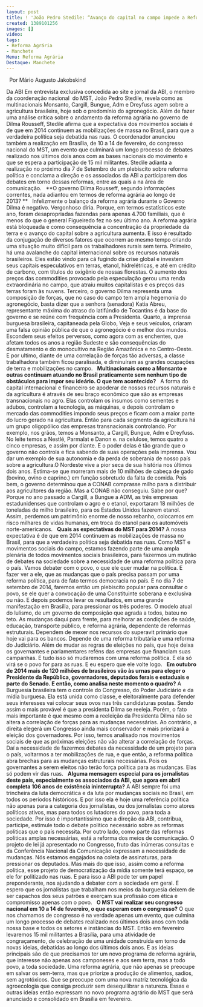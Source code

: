 ```yaml
---
layout: post
title: ! 'João Pedro Stedile: “Avanço do capital no campo impede a Reforma Agrária”'
created: 1389101256
images: []
video: 
tags:
- Reforma Agrária
- Manchete
Menu: Reforma Agrária
Destaque: Manchete
---
```



 
Por Mário Augusto Jakobskind

Da ABI
Em entrevista exclusiva concedida ao site e jornal da ABI, o membro da coordenação nacional  do MST, João Pedro Stedile, revela como as multinacionais Monsanto, Cargill, Bungue, Adm e Dreyfuss agem sobre a agricultura brasileira, hoje sob o predomínio do agronegócio.
Além de fazer uma análise crítica sobre o andamento da reforma agrária no governo de Dilma Rousseff, Stedile afirma que a expectativa dos movimentos sociais é de que em 2014 continuem as mobilizações de massa no Brasil, para que a verdadeira política seja debatida nas ruas.
O coordenador anunciou também a realização em Brasília, de 10 a 14 de fevereiro, do congresso nacional do MST, um evento que culminará um longo processo de debates realizado nos últimos dois anos com as bases nacionais do movimento e que se espera a participação de 15 mil militantes.
Stedile adianta a realização no próximo dia 7 de Setembro de um plebiscito sobre reforma política e conclama a direção e os associados da ABI a participarem dos debates em torno dessas reformas, entre as quais a na área de comunicação.
 
**O governo Dilma Rousseff, segundo informações correntes, nada adiantou em termos de reforma agrária ao longo de 2013? **
 
Infelizmente o balanço da reforma agrária durante o Governo Dilma é negativo. Vergonhoso diria. Porque, em termos estatísticos este ano, foram desapropriadas fazendas para apenas 4.700 familiais, que é menos do que o general Figueiredo fez no seu último ano.
A reforma agrária está bloqueada e como consequência a concentração da propriedade da terra e o avanço do capital sobre a agricultura aumenta. E isso é resultado da conjugação de diversos fatores que ocorrem ao mesmo tempo criando uma situação muito difícil para os trabalhadores rurais sem terra. Primeiro, há uma avalanche do capital internacional sobre os recursos naturais brasileiros.
Eles estão vindo para cá fugindo da crise global e investem seus capitais especulativos em terras, etanol, hidrelétricas, e até em crédito de carbono, com títulos do oxigênio de nossas florestas.
O aumento dos preços das commodities provocado pela especulação gerou uma renda extraordinária no campo, que atraiu muitos capitalistas e os preços das terras foram às nuvens.
Terceiro, o governo Dilma representa uma composição de forças, que no caso do campo tem ampla hegemonia do agronegócio, basta dizer que a senhora (senadora) Katia Abreu, representante máxima do atraso do latifúndio de Tocantins é da base do governo e se reúne com frequência com a Presidenta.
Quarto, a imprensa burguesa brasileira, capitaneada pela Globo, Veja e seus veículos, criaram uma falsa opinião pública de que o agronegócio é o melhor dos mundos. Escondem seus efeitos perversos, como agora com as enchentes, que afetam todos os anos a região Sudeste e são consequências do desmatamento e do monocultivo na Região Amazônica e no Centro-Oeste.
E por ultimo, diante de uma correlação de forças tão adversas, a classe trabalhadora também ficou paralisada, e diminuíram as grandes ocupações de terra e mobilizações no campo.
 
**Multinacionais como a Monsanto e outras continuam atuando no Brasil praticamente sem nenhum tipo de obstáculos para impor seu ideário. O que tem acontecido?**
 
A forma do capital internacional e financeiro se apoderar de nossos recursos naturais e da agricultura é através de seu braço econômico que são as empresas transnacionais no agro. Elas controlam os insumos como sementes e adubos, controlam a tecnologia, as máquinas, e depois controlam o mercado das commodities impondo seus preços e ficam com a maior parte do lucro gerado na agricultura.
Então para cada segmento da agricultura há um grupo oligopólico das empresas transnacionais controlando. Por exemplo, nos grãos, temos a Monsanto, a Cargill, Bungue, Adm e Dreyfuss. No leite temos a Nestlé, Parmalat e Danon e. na celulose, temos quatro a cinco empresas, e assim por diante.
E o poder delas é tão grande que o governo não controla e fica sabendo de suas operações pela imprensa. Vou dar um exemplo de sua autonomia e da perda de soberania de nosso país sobre a agricultura.O Nordeste vive a pior seca de sua história nos últimos dois anos.
Estima-se que morreram mais de 10 milhões de cabeça de gado (bovino, ovino e caprino.) em função sobretudo da falta de comida. Pois bem, o governo determinou que a CONAB comprasse milho para a distribuir aos agricultores da região. Mas a CONAB não conseguiu.
Sabe por que? Porque no ano passado a Cargill, a Bungue a ADM, as três empresas estadunidenses que controlam o agro e o etanol, exportaram 18 milhões de toneladas de milho brasileiro, para os Estados Unidos fazerem etanol.
Assim, perdemos um patrimônio enorme de nosso rebanho, colocamos em risco milhares de vidas humanas, em troca do etanol para os automóveis norte-americanos.
 
**Quais as expectativas do MST para 2014?**
A nossa expectativa é de que em 2014 continuem as mobilizações de massa no Brasil, para que a verdadeira política seja debatida nas ruas. Como MST e movimentos sociais do campo, estamos fazendo parte de uma ampla plenária de todos movimentos sociais brasileiros, para fazermos um mutirão de debates na sociedade sobre a necessidade de uma reforma política para o país. Vamos debater com o povo, o que ele quer mudar na política.
E fazer ver a ele, que as mudanças que o país precisa passam por uma reforma política, para de fato termos democracia no país. E no dia 7 de setembro de 2014, faremos então um plebiscito popular para consultar o povo, se ele quer a convocação de uma Constituinte soberana e exclusiva ou não. E depois podemos levar os resultados, em uma grande manifestação em Brasília, para pressionar os três poderes.
O modelo atual do lulismo, de um governo de composição que agrada a todos, bateu no teto. As mudanças daqui para frente, para melhorar as condições de saúde, educação, transporte público, e reforma agrária, dependente de reformas estruturais.
Dependem de mexer nos recursos do superavit primário que hoje vai para os bancos. Depende de uma reforma tributária e uma reforma do Judiciário. Além de mudar as regras de eleições no país, que hoje deixa os governantes e parlamentares reféns das empresas que financiam suas campanhas.
E tudo isso só mudaremos com uma reforma política. E ela só virá se o povo for para as ruas. E eu espero que ele volte logo.
 
**Em outubro de 2014 mais de 120 milhões de brasileiros vão às urnas para eleger o Presidente da República, governadores, deputados ferais e estaduais e parte do Senado. E então, como analisa neste momento o quadro?**
A Burguesia brasileira tem o controle do Congresso, do Poder Judiciário e da mídia burguesa. Ela está unida como classe, e eleitoralmente para defender seus interesses vai colocar seus ovos nas três candidaturas postas.
Sendo assim o mais provável é que a presidenta Dilma se reeleja. Porém, o fato mais importante é que mesmo com a reeleição da Presidenta Dilma não se altera a correlação de forças para as mudanças necessárias. Ao contrário, a direita elegerá um Congresso ainda mais conservador e mais priorizará a eleição dos governadores.
Por isso, temos analisado nos movimentos sociais de que as próximas eleições não vão alterar a correlação de forças. Daí a necessidade de fazermos debates da necessidade de um projeto para o país, voltarmos a ter mobilizações de rua, e que então, a reforma política abra brechas para as mudanças estruturais necessárias. Pois os governantes a serem eleitos não terão força política para as mudanças. Elas só podem vir das ruas.
 
**Alguma mensagem especial para os jornalistas deste país, especialmente os associados da ABI, que agora em abril completa 106 anos de existência ininterrupta?**
A ABI sempre foi uma trincheira da luta democrática e da luta por mudanças sociais no Brasil, em todos os períodos históricos. E por isso ela é hoje uma referência politica não apenas para a categoria dos jornalistas, ou dos jornalistas como atores políticos ativos, mas para todos os lutadores do povo, para toda a sociedade.
Por isso é importantíssimo que a direção da ABI, contribua, participe, estimule todo o debate politico necessário sobre as reformas politicas que o país necessita.
Por outro lado, como parte das reformas politicas amplas necessárias, está a reforma dos meios de comunicação. O projeto de lei já apresentado no Congresso, fruto das inúmeras consultas e da Conferência Nacional da Comunicação expressam a necessidade de mudanças.
Nós estamos engajados na coleta de assinaturas, para pressionar os deputados. Mas mais do que isso, assim como a reforma politica, esse projeto de democratização da mídia somente terá espaço, se ele for politizado nas ruas. E para isso a ABI pode ter um papel preponderante, nos ajudando a debater com a sociedade em geral.
E espero que os jornalistas que trabalham nos meios da burguesia deixem de ser capachos dos seus patrões e exerçam sua profissão com ética e compromisso apenas com o povo.
 
**O MST vai realizar seu congresso nacional em 10 a 14 de fevereiro, o que esperam com o congresso?**
O que nos chamamos de congresso é na verdade apenas um evento, que culmina um longo processo de debates realizado nos últimos dois anos com toda nossa base e todos os setores e instâncias do MST. Então em fevereiro levaremos 15 mil militantes a Brasília, para uma atividade de congraçamento, de celebração de uma unidade construída em torno de novas ideias, debatidas ao longo dos últimos dois anos.
E as ideias principais são de que precisamos ter um novo programa de reforma agrária, que interesse não apenas aos camponeses e aos sem terra, mas a todo povo, a toda sociedade. Uma reforma agrária, que não apenas se preocupe em salvar os sem-terra, mas que priorize a produção de alimentos, sadios, sem agrotóxicos. Que se preocupe com uma nova matriz tecnológica da agroecologia que consiga produzir sem desequilibrar a natureza.
Essas e outras ideias então expressam no novo programa agrário do MST que será anunciado e consolidado em Brasília em fevereiro.
